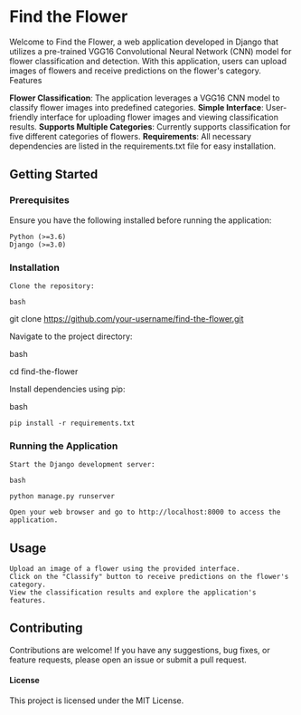# Find the Flower

Welcome to Find the Flower, a web application developed in Django that utilizes a pre-trained VGG16 Convolutional Neural Network (CNN) model for flower classification and detection. With this application, users can upload images of flowers and receive predictions on the flower's category.
Features

**Flower Classification**: The application leverages a VGG16 CNN model to classify flower images into predefined categories.
**Simple Interface**: User-friendly interface for uploading flower images and viewing classification results.
**Supports Multiple Categories**: Currently supports classification for five different categories of flowers.
**Requirements**: All necessary dependencies are listed in the requirements.txt file for easy installation.

## Getting Started
### Prerequisites

Ensure you have the following installed before running the application:

    Python (>=3.6)
    Django (>=3.0)

### Installation

    Clone the repository:

    bash

git clone https://github.com/your-username/find-the-flower.git

Navigate to the project directory:

bash

cd find-the-flower

Install dependencies using pip:

bash

    pip install -r requirements.txt

### Running the Application

    Start the Django development server:

    bash

    python manage.py runserver

    Open your web browser and go to http://localhost:8000 to access the application.

## Usage

    Upload an image of a flower using the provided interface.
    Click on the "Classify" button to receive predictions on the flower's category.
    View the classification results and explore the application's features.

## Contributing

Contributions are welcome! If you have any suggestions, bug fixes, or feature requests, please open an issue or submit a pull request.
#### **License**

This project is licensed under the MIT License.
